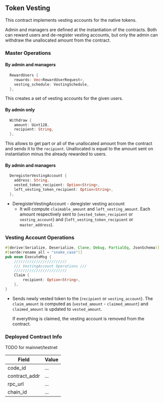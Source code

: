 ## Token Vesting

This contract implements vesting accounts for the native tokens.

Admin and managers are defined at the instantiation of the contracts. Both can
reward users and de-register vesting accounts, but only the admin can withdraw
the unallocated amount from the contract.

### Master Operations

#### By admin and managers

```rust
  RewardUsers {
    rewards: Vec<RewardUserRequest>,
    vesting_schedule: VestingSchedule,
  },
```

This creates a set of vesting accounts for the given users.

#### By admin only

```rust
  Withdraw {
    amount: Uint128,
    recipient: String,
  },
```

This allows to get part or all of the unallocated amount from the contract and sends it to the `recipient`. Unallocated is equal to the
amount sent on instantiation minus the already rewarded to users.

#### By admin and managers

```rust
  DeregisterVestingAccount {
    address: String,
    vested_token_recipient: Option<String>,
    left_vesting_token_recipient: Option<String>,
  },
```

- DeregisterVestingAccount - deregister vesting account
  - It will compute `claimable_amount` and `left_vesting_amount`. Each amount respectively sent to (`vested_token_recipient` or `vesting_account`)
    and (`left_vesting_token_recipient` or `master_address`).

### Vesting Account Operations

```rust
#[derive(Serialize, Deserialize, Clone, Debug, PartialEq, JsonSchema)]
#[serde(rename_all = "snake_case")]
pub enum ExecuteMsg {
    ////////////////////////
    /// VestingAccount Operations ///
    ////////////////////////
    Claim {
        recipient: Option<String>,
    },
}
```

- Sends newly vested token to the (`recipient` or `vesting_account`). The `claim_amount` is computed
  as (`vested_amount` - `claimed_amount`) and `claimed_amount` is updated to `vested_amount`.

  If everything is claimed, the vesting account is removed from the contract.

### Deployed Contract Info

TODO for mainnet/testnet

| Field         | Value |
| ------------- | ----- |
| code_id       | ...   |
| contract_addr | ...   |
| rpc_url       | ...   |
| chain_id      | ...   |
